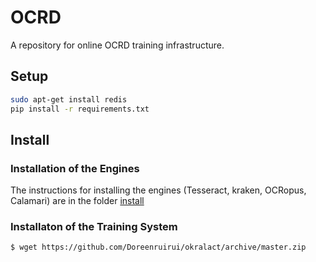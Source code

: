 # OCRD
A repository for online OCRD training infrastructure.

## Setup

```sh
sudo apt-get install redis
pip install -r requirements.txt
```

## Install
### Installation of the Engines
The instructions for installing the engines (Tesseract, kraken, OCRopus, Calamari) are in the folder [install](https://github.com/Doreenruirui/okralact/tree/master/install)

### Installaton of the Training System
```
$ wget https://github.com/Doreenruirui/okralact/archive/master.zip
```


